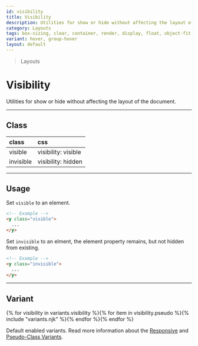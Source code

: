 ```yaml
---
id: visibility
title: Visibility
description: Utilities for show or hide without affecting the layout of the document.
category: Layouts
tags: box-sizing, clear, container, render, display, float, object-fit, object-position, overflow, position, top/bottom/left/right, z-index
variant: hover, group-hover
layout: default
---
```


> Layouts

# Visibility

Utilities for show or hide without affecting the layout of the document.

---

## Class

| <span class="px-3 py-1 text-white (dark)text-charcoal-100 bg-charcoal-100 (dark)bg-gray-600 rounded-full">class</span> | <span class="px-3 py-1 text-white (dark)text-charcoal-100 bg-charcoal-100 (dark)bg-gray-600 rounded-full">css</span> |
|:--|:--|
| visible | visibility: visible |
| invisible | visibility: hidden |

---

## Usage

Set `visible` to an element.

<y class="my-2 mx-auto w-64">
  <y class="flex justify-center bg-red-300">
    <y class="w-32 h-24 bg-gray-300"></y>
    <y class="w-32 h-24 bg-gray-500 visible"></y>
    <y class="w-32 h-24 bg-gray-300"></y>
  </y>
</y>

```html
<!-- Example -->
<y class="visible">
  ...
</y>
```

Set `invisible` to an elment, the element property remains, but not hidden from existing.

<y class="my-2 mx-auto w-64">
  <y class="flex justify-center bg-red-300">
    <y class="w-32 h-24 bg-gray-300"></y>
    <y class="w-32 h-24 bg-gray-500 invisible"></y>
    <y class="w-32 h-24 bg-gray-300"></y>
  </y>
</y>

```html
<!-- Example -->
<y class="invisible">
  ...
</y>
```

---

## Variant

<y class="flex flex-gap-2 flex-wrap justify-start items-center">{% for visibility in variants.visibility %}{% for item in visibility.pseudo %}{% include "variants.njk" %}{% endfor %}{% endfor %}</y>

Default enabled variants. Read more information about the [Responsive](/responsive) and [Pseudo-Class Variants](/pseudo-class-variants/).